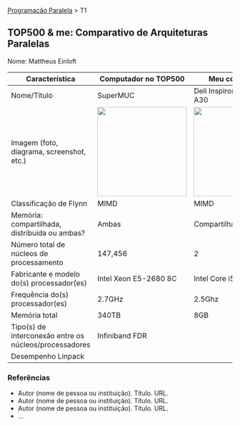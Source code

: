 [Programação Paralela](https://github.com/AndreaInfUFSM/elc139-2018a) > T1

TOP500 & me: Comparativo de Arquiteturas Paralelas
--------------------------------------------------

Nome: Mattheus Einloft

| Característica                                            |  Computador no TOP500  |  Meu computador  |
| --------------------------------------------------------- | ---------------------  | ---------------- |
| Nome/Título                                               |        SuperMUC        | Dell Inspiron 15 5567-A30 |
| Imagem (foto, diagrama, screenshot, etc.)                 | <img src="https://img.newatlas.com/ibm_supermuc.jpg?auto=format%2Ccompress&ch=Width%2CDPR&crop=entropy&fit=crop&h=347&q=60&w=616&s=42a14684e10b35b2a8d700df365b6bda" width="200"> | <img src="https://i2.zst.com.br/images/notebook-dell-inspiron-5000-intel-core-i5-7200u-7-geracao-8gb-de-ram-hd-1-tb-15-6-radeon-r7-m445-windows-10-i15-5567-a30-photo175351417-12-34-2f.jpg" width="200"> |
| Classificação de Flynn                                    |         MIMD          |      MIMD       |
| Memória: compartilhada, distribuída ou ambas?             |         Ambas         |  Compartilhada  |
| Número total de núcleos de processamento                  |        147,456        |        2        |
| Fabricante e modelo do(s) processador(es)                 | Intel Xeon E5-2680 8C | Intel Core i5-7200U |
| Frequência do(s) processador(es)                          |        2.7GHz         |     2.5Ghz      |
| Memória total                                             |         340TB         |       8GB       |
| Tipo(s) de interconexão entre os núcleos/processadores    |    Infiniband FDR     |                 |
| Desempenho Linpack                                        |                       |                 |

### Referências
- Autor (nome de pessoa ou instituição). Título. URL.
- Autor (nome de pessoa ou instituição). Título. URL.
- Autor (nome de pessoa ou instituição). Título. URL.
- ...

